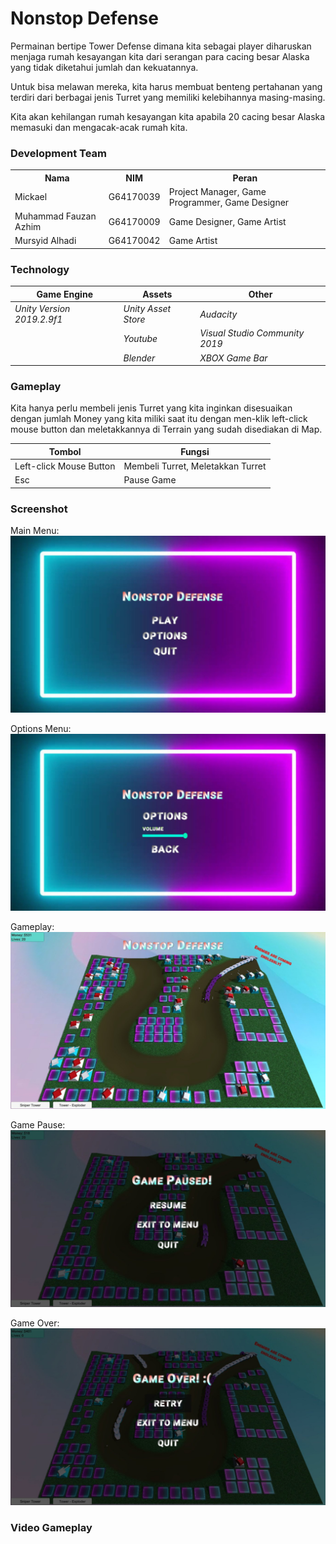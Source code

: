 # Nonstop Defense

Permainan bertipe Tower Defense dimana kita sebagai player diharuskan menjaga rumah kesayangan kita dari serangan para cacing besar Alaska yang tidak diketahui jumlah dan kekuatannya. 

Untuk bisa melawan mereka, kita harus membuat benteng pertahanan yang terdiri dari berbagai jenis Turret yang memiliki kelebihannya masing-masing. 

Kita akan kehilangan rumah kesayangan kita apabila 20 cacing besar Alaska memasuki dan mengacak-acak rumah kita. 

### Development Team
<table>
  <th>
    Nama
  </th>
  <th>
    NIM
  </th>
  <th>
    Peran
  </th>
  <tr>
    <td>
      Mickael
    </td>
    <td>
      G64170039
    </td>
    <td>
      Project Manager, Game Programmer, Game Designer
    </td>
  </tr>
  <tr>
    <td>
      Muhammad Fauzan Azhim
    </td>
    <td>
      G64170009
    </td>
    <td>
      Game Designer, Game Artist
    </td>
  </tr>
  <tr>
    <td>
      Mursyid Alhadi
    </td>
    <td>
      G64170042
    </td>
    <td>
      Game Artist
    </td>
  </tr>
</table>

### Technology

| Game Engine | Assets | Other |
| ----- | ----- | ----- |
| *Unity Version 2019.2.9f1* | *Unity Asset Store* | *Audacity* |
|  | *Youtube* | *Visual Studio Community 2019* |
|  | *Blender* | *XBOX Game Bar* |


### Gameplay

Kita hanya perlu membeli jenis Turret yang kita inginkan disesuaikan dengan jumlah Money yang kita miliki saat itu dengan men-klik left-click mouse button dan meletakkannya di Terrain yang sudah disediakan di Map.



| Tombol | Fungsi |
| ----- | ----- |
| Left-click Mouse Button | Membeli Turret, Meletakkan Turret |
| Esc | Pause Game |

### Screenshot 

Main Menu:
![Main Menu](Screenshot-MainMenu.jpg)

Options Menu:
![Options Menu](Screenshot-OptionMenu.jpg)

Gameplay:
![Gameplay](Screenshot-Gameplay.jpg)

Game Pause:
![Game Pause](Screenshot-GamePause.jpg)

Game Over:
![Game Over](Screenshot-GameOver.jpg)

### Video Gameplay 
